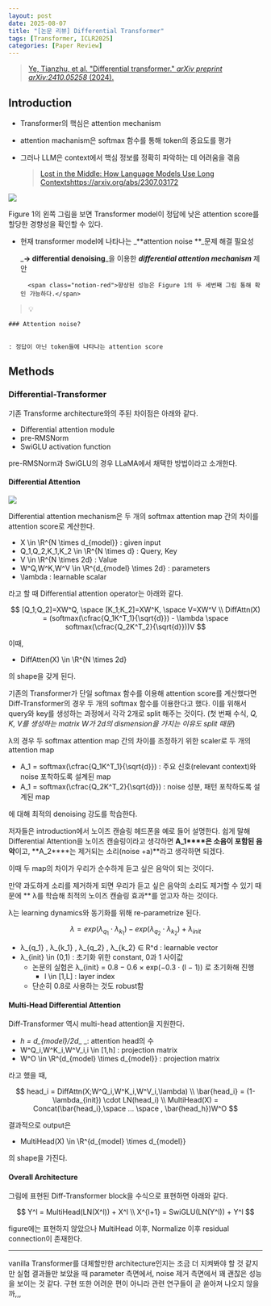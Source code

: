 ```yaml
---
layout: post
date: 2025-08-07
title: "[논문 리뷰] Differential Transformer"
tags: [Transformer, ICLR2025]
categories: [Paper Review]
---
```


> [Ye, Tianzhu, et al. "Differential transformer." ](https://arxiv.org/abs/2410.05258)[_arXiv preprint arXiv:2410.05258_](https://arxiv.org/abs/2410.05258)[ (2024).](https://arxiv.org/abs/2410.05258)



## Introduction

- Transformer의 핵심은 attention mechanism
- attention machanism은 softmax 함수를 통해 token의 중요도를 평가
- 그러나 LLM은 context에서 핵심 정보를 정확히 파악하는 데 어려움을 겪음

	> [Lost in the Middle: How Language Models Use Long Contextshttps://arxiv.org/abs/2307.03172](https://arxiv.org/abs/2307.03172)


![](https://prod-files-secure.s3.us-west-2.amazonaws.com/542b861c-36a8-4051-84e5-8804b6728dba/9083ea56-691a-4752-ae26-47f403431ac8/image.png?X-Amz-Algorithm=AWS4-HMAC-SHA256&X-Amz-Content-Sha256=UNSIGNED-PAYLOAD&X-Amz-Credential=ASIAZI2LB466XTXKBKO2%2F20250829%2Fus-west-2%2Fs3%2Faws4_request&X-Amz-Date=20250829T070105Z&X-Amz-Expires=3600&X-Amz-Security-Token=IQoJb3JpZ2luX2VjEF8aCXVzLXdlc3QtMiJIMEYCIQDvIDFe8eUS7sWacW1hlRqigW7bKyAOUTCXYoUfjVZFWAIhANCxfTLuxyMkVdg9RFtvDWsOPA4Ua4h0nY4kahHo7ypFKogECLf%2F%2F%2F%2F%2F%2F%2F%2F%2F%2FwEQABoMNjM3NDIzMTgzODA1Igw%2BRBWz2YiBnpGoKzAq3AO6tloNUx0K%2FQEYush2g%2FpH98FvM1Lh05SSMzpVJV%2BHBSf04VmucZHcC%2BB7A8mnKIdD6lOzkFPIgypHblVCKLB2ZKNzYwLQ%2Fc%2FRwRicfpmGeGMfLgTG%2Bx79AuifSoncupHKkv4c%2FcgjdHKZtrFRu5xajJaOtMFKEAPrRwtPIm%2BUfrSRxChSlzTl4OS5J%2B6iZjZLIsBgZoo46XxS6vsDrjCTOjls9d%2Fv68auKb5Kg8JY3lRAFY1yi0elww8BGLnNiA7qRAZXUuXmszeA%2FpYPmb7LO7binam91VqmNnomgymhqOsYO0Hkn7GPoFpZkmSa1Pb96NTaVFyqDJ6FmD7MS2exwGCLd1%2FoIw5dVXDcnVteXgk%2FSacP2J9O0GC8VXCNnSOkn1UiX3q8pZroJwkNuLHAtCwbkbswxq0ap6r23BrSuUlF5M2btQXnvBCWsoi9xqCQhgfjqHRAdQxAvg2N%2FEzLiCwUUpdVAES9Frd8SqEAHU%2Bc2vSu8Br4DL9wvKsH7lS51ElUQjWAvqK0nHbc5MTn9rxQBe0ELJ7FVTn07QMlCq2GaYbNXslTJNc2t3OAsEe8nSpuPY1nWB8qzj%2FEV%2BWt%2FW1ZfYzESGUnhjvcQJTE5CIDNgifs7aEIfM4cTDsjsXFBjqkAVgWAYXzVY4TTkDu8YHogNlbmDgZKkn3DmJfr7Sk4ZJRi47Lt%2B7MgyfydMgIWq8poSuduGgLEFaCjYhr6yqLgYwGs1L5A6lzcaeEU%2FF4XakKmHgnoo4yuqD74B592CH6Xjx64GPEOCUVI0BkT55oNBu8doUWMAQcvsEmdTKs%2BF0hQGZZ%2FXmHBm8BLV%2F9jtlIrjtZDnsa5ynBa6DOnmyVqXtAAeIl&X-Amz-Signature=070bb1f66b700203b4b8049d23a2036552dfcfa368176c6482ba92ea41f7aac3&X-Amz-SignedHeaders=host&x-amz-checksum-mode=ENABLED&x-id=GetObject)


Figure 1의 왼쪽 그림을 보면 Transformer model이 정답에 낮은 attention score를 할당한 경향성을 확인할 수 있다.

- 현재 transformer model에 나타나는 _**attention noise **_문제 해결 필요성

	_**→ differential denoising**_을 이용한 _**differential attention mechanism**_ 제안


		<span class="notion-red">향상된 성능은 Figure 1의 두 세번째 그림 통해 확인 가능하다.</span>


> 💡 


	### Attention noise?


	: 정답이 아닌 token들에 나타나는 attention score



## Methods



### Differential-Transformer


기존 Transforme architecture와의 주된 차이점은 아래와 같다.

- Differential attention module
- pre-RMSNorm
- SwiGLU activation function

pre-RMSNorm과 SwiGLU의 경우 LLaMA에서 채택한 방법이라고 소개한다.



#### Differential Attention


![](https://prod-files-secure.s3.us-west-2.amazonaws.com/542b861c-36a8-4051-84e5-8804b6728dba/116d70b2-1963-4810-9167-f4c7d8a06e8f/image.png?X-Amz-Algorithm=AWS4-HMAC-SHA256&X-Amz-Content-Sha256=UNSIGNED-PAYLOAD&X-Amz-Credential=ASIAZI2LB466XTXKBKO2%2F20250829%2Fus-west-2%2Fs3%2Faws4_request&X-Amz-Date=20250829T070105Z&X-Amz-Expires=3600&X-Amz-Security-Token=IQoJb3JpZ2luX2VjEF8aCXVzLXdlc3QtMiJIMEYCIQDvIDFe8eUS7sWacW1hlRqigW7bKyAOUTCXYoUfjVZFWAIhANCxfTLuxyMkVdg9RFtvDWsOPA4Ua4h0nY4kahHo7ypFKogECLf%2F%2F%2F%2F%2F%2F%2F%2F%2F%2FwEQABoMNjM3NDIzMTgzODA1Igw%2BRBWz2YiBnpGoKzAq3AO6tloNUx0K%2FQEYush2g%2FpH98FvM1Lh05SSMzpVJV%2BHBSf04VmucZHcC%2BB7A8mnKIdD6lOzkFPIgypHblVCKLB2ZKNzYwLQ%2Fc%2FRwRicfpmGeGMfLgTG%2Bx79AuifSoncupHKkv4c%2FcgjdHKZtrFRu5xajJaOtMFKEAPrRwtPIm%2BUfrSRxChSlzTl4OS5J%2B6iZjZLIsBgZoo46XxS6vsDrjCTOjls9d%2Fv68auKb5Kg8JY3lRAFY1yi0elww8BGLnNiA7qRAZXUuXmszeA%2FpYPmb7LO7binam91VqmNnomgymhqOsYO0Hkn7GPoFpZkmSa1Pb96NTaVFyqDJ6FmD7MS2exwGCLd1%2FoIw5dVXDcnVteXgk%2FSacP2J9O0GC8VXCNnSOkn1UiX3q8pZroJwkNuLHAtCwbkbswxq0ap6r23BrSuUlF5M2btQXnvBCWsoi9xqCQhgfjqHRAdQxAvg2N%2FEzLiCwUUpdVAES9Frd8SqEAHU%2Bc2vSu8Br4DL9wvKsH7lS51ElUQjWAvqK0nHbc5MTn9rxQBe0ELJ7FVTn07QMlCq2GaYbNXslTJNc2t3OAsEe8nSpuPY1nWB8qzj%2FEV%2BWt%2FW1ZfYzESGUnhjvcQJTE5CIDNgifs7aEIfM4cTDsjsXFBjqkAVgWAYXzVY4TTkDu8YHogNlbmDgZKkn3DmJfr7Sk4ZJRi47Lt%2B7MgyfydMgIWq8poSuduGgLEFaCjYhr6yqLgYwGs1L5A6lzcaeEU%2FF4XakKmHgnoo4yuqD74B592CH6Xjx64GPEOCUVI0BkT55oNBu8doUWMAQcvsEmdTKs%2BF0hQGZZ%2FXmHBm8BLV%2F9jtlIrjtZDnsa5ynBa6DOnmyVqXtAAeIl&X-Amz-Signature=440fd828837130a9ea1ce93707ea50cfb91e777a176f9463580bb074385234bc&X-Amz-SignedHeaders=host&x-amz-checksum-mode=ENABLED&x-id=GetObject)


Differential attention mechanism은 두 개의 softmax attention map 간의 차이를 attention score로 계산한다.

- X \in \R^{N \times d\_{model}} : given input
- Q\_1,Q\_2,K\_1,K\_2 \in \R^{N \times d} : Query, Key
- V \in \R^{N \times 2d} : Value
- W^Q,W^K,W^V \in \R^{d\_{model} \times 2d} : parameters
- \lambda : learnable scalar

라고 할 때 Differential attention operator는 아래와 같다.


$$
[Q_1;Q_2]=XW^Q, \space [K_1;K_2]=XW^K, \space V=XW^V \\
DiffAttn(X) = (softmax(\cfrac{Q_1K^T_1}{\sqrt{d}}) - \lambda \space softmax(\cfrac{Q_2K^T_2}{\sqrt{d}}))V
$$


이때,

- DiffAtten(X) \in \R^{N \times 2d}

의 shape을 갖게 된다.


기존의 Transformer가 단일 softmax 함수를 이용해 attention score를 계산했다면 Diff-Transformer의 경우 두 개의 softmax 함수를 이용한다고 했다. 이를 위해서 query와 key를 생성하는 과정에서 각각 2개로 split 해주는 것이다. <span class="notion-red">(첫 번째 수식, </span><span class="notion-red">_Q, K, V를 생성하는 matrix W가 2d의 dismension을 가지는 이유도 split 때문_</span><span class="notion-red">)</span>


 λ의 경우 두 softmax attention map 간의 차이를 조정하기 위한 scaler로 두 개의 attention map

- A\_1 = softmax(\cfrac{Q\_1K^T\_1}{\sqrt{d}}) : 주요 신호(relevant context)와 noise 포착하도록 설계된 map
- A\_1 = softmax(\cfrac{Q\_2K^T\_2}{\sqrt{d}}) : noise 성분, 패턴 포착하도록 설계된 map 

에 대해 최적의 denoising 강도를 학습한다.


저자들은 introduction에서 노이즈 캔슬링 헤드폰을 예로 들어 설명한다. 쉽게 말해 Differential Attention을 노이즈 캔슬링이라고 생각하면 **A\_1****은 소음이 포함된 음악**이고, **A\_2****는 제거되는 소리(noise +a)**라고 생각하면 되겠다. 


이때 두 map의 차이가 우리가 순수하게 듣고 싶은 음악이 되는 것이다. 


만약 과도하게 소리를 제거하게 되면 우리가 듣고 싶은 음악의 소리도 제거할 수 있기 때문에 ** λ를 학습해 최적의 노이즈 캔슬링 효과**를 얻고자 하는 것이다.


λ는 learning dynamics와 동기화를 위해 re-parametrize 된다.


$$
\lambda = exp(\lambda_{q_1} \cdot \lambda_{k_1}) - exp(\lambda_{q_2} \cdot \lambda_{k_2}) + \lambda_{init}
$$

- λ\_{q\_1} , λ\_{k\_1} , λ\_{q\_2} , λ\_{k\_2} ∈ R^d : learnable vector
- λ\_{init} \in (0,1) : 초기화 위한 constant, 0과 1 사이값
	- 논문의 실험은 λ\_{init} = 0.8 − 0.6 × exp(−0.3 · (l − 1)) 로 초기화해 진행
		- l \in [1,L] : layer index
	- 단순히 0.8로 사용하는 것도 robust함


#### **Multi-Head Differential Attention**


Diff-Transformer 역시 multi-head attention을 지원한다.

- _h = d\_{model}/2d__ _: attention head의 수
- W^Q\_i,W^K\_i,W^V\_i,i \in [1,h] : projection matrix
- W^O \in \R^{d\_{model} \times d\_{model}} : projection matrix

라고 했을 때,


$$
head_i = DiffAttn(X;W^Q_i,W^K_i,W^V_i,\lambda) \\
\bar{head_i} = (1-\lambda_{init}) \cdot LN(head_i) \\
MultiHead(X) = Concat(\bar{head_i},\space ... \space , \bar{head_h})W^O
$$


결과적으로 output은

- MultiHead(X) \in \R^{d\_{model} \times d\_{model}}

의 shape을 가진다.



#### Overall Architecture


그림에 표현된 Diff-Transformer block을 수식으로 표현하면 아래와 같다.


$$
Y^l = MultiHead(LN(X^l)) + X^l \\
X^{l+1} = SwiGLU(LN(Y^l)) + Y^l
$$


figure에는 표현하지 않았으나 MultiHead 이후, Normalize 이후 residual connection이 존재한다.


---


vanilla Transformer를 대체할만한 architecture인지는 조금 더 지켜봐야 할 것 같지만 실험 결과들만 보았을 때 parameter 측면에서, noise 제거 측면에서 꽤 괜찮은 성능을 보이는 것 같다. 구현 또한 어려운 편이 아니라 관련 연구들이 곧 쏟아져 나오지 않을까,,,

